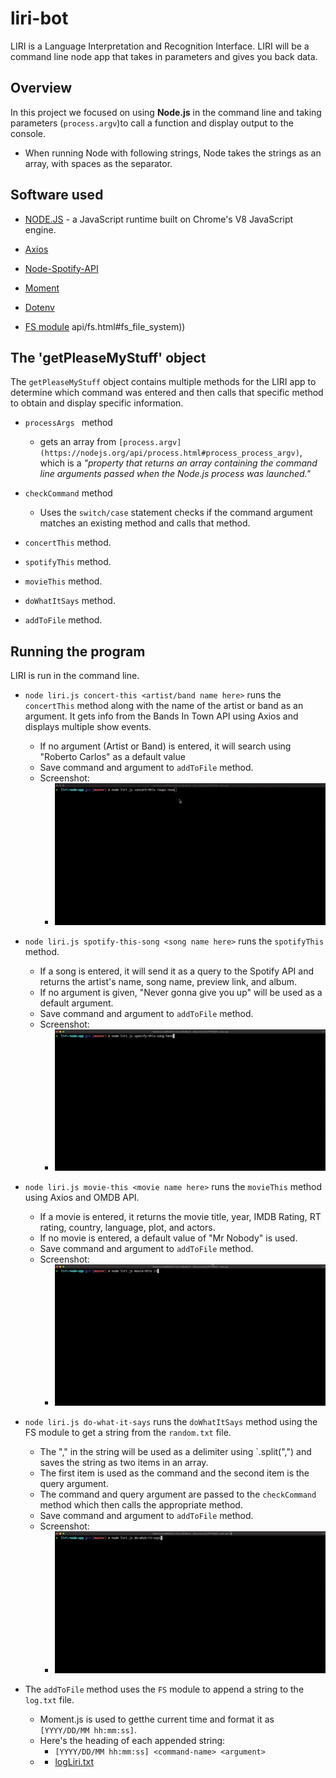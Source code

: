 # liri-bot
LIRI is a Language Interpretation and Recognition Interface. LIRI will be a command line node app that takes in parameters and gives you back data.

## Overview
In this project we focused on using **Node.js** in the command line and taking parameters (`process.argv`)to call a function and display output to the console.
* When running Node with following strings, Node takes the strings as an array, with spaces as the separator.



## Software used
* [NODE.JS](https://nodejs.org/en/) - a JavaScript runtime built on Chrome's V8 JavaScript engine.

* [Axios](https://www.npmjs.com/package/axios)

* [Node-Spotify-API](https://www.npmjs.com/package/node-spotify-api)
    
* [Moment](https://www.npmjs.com/package/moment)
    
    
* [Dotenv](https://www.npmjs.com/package/dotenv)
    
    
* [FS module](https://nodejs.org/api/fs.html)
    api/fs.html#fs_file_system))

## The 'getPleaseMyStuff' object
The `getPleaseMyStuff` object contains multiple methods for the LIRI app to determine which command was entered and then calls that specific method to obtain and display specific information.

* `processArgs ` method 
    * gets an array from `[process.argv](https://nodejs.org/api/process.html#process_process_argv)`, which is a *"property that returns an array containing the command line arguments passed when the Node.js process was launched."*

* `checkCommand` method

    * Uses the `switch/case` statement checks if the command argument matches an existing method and calls that method.

* `concertThis` method.

* `spotifyThis` method.

* `movieThis` method.

* `doWhatItSays` method.

* `addToFile` method.


## Running the program
LIRI is run in the command line.

* `node liri.js concert-this <artist/band name here>` runs the `concertThis` method along with the name of the artist or band as an argument. It gets info from the Bands In Town API using Axios and displays multiple show events.

    * If no argument (Artist or Band) is entered, it will search using "Roberto Carlos" as a default value
    * Save command and argument to `addToFile` method.
    * Screenshot:
        * ![Concert-This](assets/images/Concert-This.gif)

* `node liri.js spotify-this-song <song name here>` runs the `spotifyThis` method.
    * If a song is entered, it will send it as a query to the Spotify API and returns the artist's name, song name, preview link, and album.
    * If no argument is given, "Never gonna give you up" will be used as a default argument.
    * Save command and argument to `addToFile` method.
    * Screenshot:
        * ![Spotify-This-Song](assets/images/Spotify-This.gif)
        


* `node liri.js movie-this <movie name here>` runs the `movieThis` method using Axios and OMDB API.
    * If a movie is entered, it returns the movie title, year, IMDB Rating, RT rating, country, language, plot, and actors.
    * If no movie is entered, a default value of "Mr Nobody" is used.
    * Save command and argument to `addToFile` method.
    * Screenshot:
        * ![Movie-This](assets/images/Movie-This.gif)


* `node liri.js do-what-it-says` runs the `doWhatItSays` method using the FS module to get a string from the `random.txt` file.
    * The "," in the string will be used as a delimiter using `.split(",") and saves the string as two items in an array.
    * The first item is used as the command and the second item is the query argument.
    * The command and query argument are passed to the `checkCommand` method which then calls the appropriate method.
    * Save command and argument to `addToFile` method.
    * Screenshot:
        * ![Do-What-It-Says](assets/images/what-this.gif)



* The `addToFile` method uses the `FS` module to append a string to the `log.txt` file.
    * Moment.js is used to getthe current time and format it as `[YYYY/DD/MM hh:mm:ss]`.
    * Here's the heading of each appended string:
        * `[YYYY/DD/MM hh:mm:ss] <command-name> <argument>`
    *
        * [logLiri.txt](logLiri.txt)


